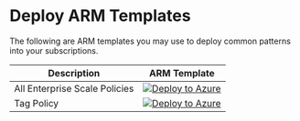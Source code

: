 # Deploy ARM Templates

The following are ARM templates you may use to deploy common patterns into your subscriptions.

| Description | ARM Template |
| --- | --- |
| All Enterprise Scale Policies  | [![Deploy to Azure](https://aka.ms/deploytoazurebutton)](https://portal.azure.com/#blade/Microsoft_Azure_CreateUIDef/CustomDeploymentBlade/uri/https%3A%2F%2Fraw.githubusercontent.com%2Fedm-ms%2FAzureLandingZone%2Fmain%2FGovernance%2Fall-es-policies.json)
| Tag Policy  | [![Deploy to Azure](https://aka.ms/deploytoazurebutton)](https://portal.azure.com/#blade/Microsoft_Azure_CreateUIDef/CustomDeploymentBlade/uri/https%3A%2F%2Fraw.githubusercontent.com%2Fedm-ms%2FAzureLandingZone%2Fmain%2FGovernance%2Ftag-policy.json)
